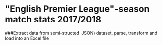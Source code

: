 # "English Premier League"-season match stats 2017/2018
###Extract data from semi-structed (JSON) dataset, parse, transform and load into an Excel file
